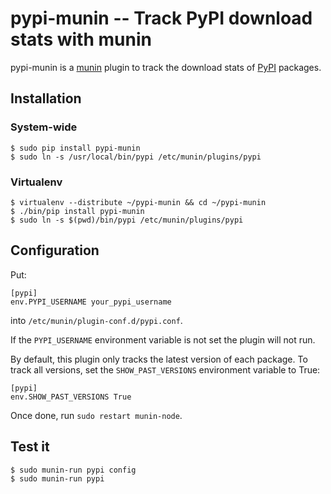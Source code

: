 pypi-munin -- Track PyPI download stats with munin
==================================================

pypi-munin is a [munin](http://munin-monitoring.org/) plugin to track
the download stats of [PyPI](http://pypi.python.org/pypi) packages.

Installation
------------

### System-wide

```shell
$ sudo pip install pypi-munin
$ sudo ln -s /usr/local/bin/pypi /etc/munin/plugins/pypi
```

### Virtualenv

```shell
$ virtualenv --distribute ~/pypi-munin && cd ~/pypi-munin
$ ./bin/pip install pypi-munin
$ sudo ln -s $(pwd)/bin/pypi /etc/munin/plugins/pypi
```

Configuration
-------------

Put:

    [pypi]
    env.PYPI_USERNAME your_pypi_username

into `/etc/munin/plugin-conf.d/pypi.conf`.

If the `PYPI_USERNAME` environment variable is not set the plugin will
not run.

By default, this plugin only tracks the latest version of each
package. To track all versions, set the `SHOW_PAST_VERSIONS`
environment variable to True:

    [pypi]
    env.SHOW_PAST_VERSIONS True

Once done, run `sudo restart munin-node`.

Test it
-------

```shell
$ sudo munin-run pypi config
$ sudo munin-run pypi
```
